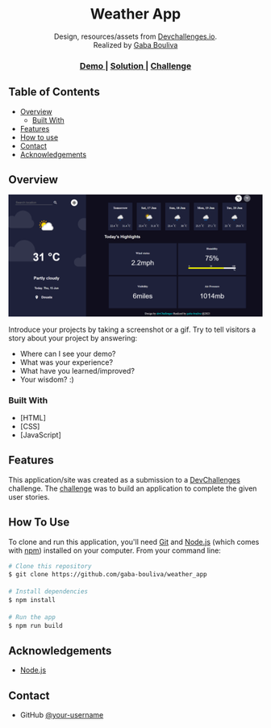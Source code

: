 <!-- Please update value in the {}  -->

<h1 align="center">Weather App</h1>

<div align="center">
   Design, resources/assets from  <a href="http://devchallenges.io" target="_blank">Devchallenges.io</a>.
</div>
<div align="center">
Realized by <a href="https://github.com/gaba-bouliva" target="_blank">Gaba Bouliva</a>
</div>

<div align="center">
  <h3>
    <a href="https://gaba-bouliva.github.io/weather_app/public/">
      Demo
    </a>
    <span> | </span>
    <a href="https://gaba-bouliva.github.io/weather_app/public/">
      Solution
    </a>
    <span> | </span>
    <a href="https://devchallenges.io/challenges/mM1UIenRhK808W8qmLWv">
      Challenge
    </a>
  </h3>
</div>

<!-- TABLE OF CONTENTS -->

## Table of Contents

- [Overview](#overview)
  - [Built With](#built-with)
- [Features](#features)
- [How to use](#how-to-use)
- [Contact](#contact)
- [Acknowledgements](#acknowledgements)

<!-- OVERVIEW -->

## Overview

![screenshot](/public/images/weather_app.PNG)

Introduce your projects by taking a screenshot or a gif. Try to tell visitors a story about your project by answering:

- Where can I see your demo?
- What was your experience?
- What have you learned/improved?
- Your wisdom? :)

### Built With

<!-- This section should list any major frameworks that you built your project using. Here are a few examples.-->

- [HTML]
- [CSS]
- [JavaScript]

## Features

<!-- List the features of your application or follow the template. Don't share the figma file here :) -->

This application/site was created as a submission to a [DevChallenges](https://devchallenges.io/challenges) challenge. The [challenge](https://devchallenges.io/challenges/mM1UIenRhK808W8qmLWv) was to build an application to complete the given user stories.

## How To Use

<!-- Example: -->

To clone and run this application, you'll need [Git](https://git-scm.com) and [Node.js](https://nodejs.org/en/download/) (which comes with [npm](http://npmjs.com)) installed on your computer. From your command line:

```bash
# Clone this repository
$ git clone https://github.com/gaba-bouliva/weather_app

# Install dependencies
$ npm install

# Run the app
$ npm run build
```

## Acknowledgements

<!-- This section should list any articles or add-ons/plugins that helps you to complete the project. This is optional but it will help you in the future. For example: -->

- [Node.js](https://nodejs.org/)

## Contact

- GitHub [@your-username](https://{github.com/gaba-bouliva})
